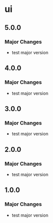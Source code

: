 # ui

## 5.0.0

### Major Changes

- test major version

## 4.0.0

### Major Changes

- test major version

## 3.0.0

### Major Changes

- test major version

## 2.0.0

### Major Changes

- test major version

## 1.0.0

### Major Changes

- test major version
